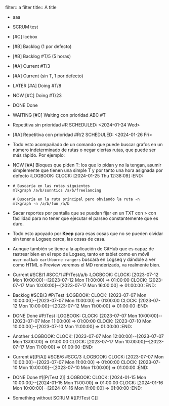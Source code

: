 filter:: a filter
title:: A title
- aaa

- SCRUM test

- [#C] Icebox

- [#B] Backlog (1 por defecto)

- [#B] Backlog #T/5 (5 horas)

- [#A] Current #T/3

- [#A] Current (sin T, 1 por defecto)

- LATER [#A] Doing #T/8

- NOW [#C] Doing #T/23

- DONE Done

- WAITING [#C] Waiting con prioridad ABC #T

- Repetitiva sin prioridad #R
  SCHEDULED: <2024-01-24 Wed>

- [#A] Repetitiva con prioridad #R/2
  SCHEDULED: <2024-01-26 Fri>

- Todo esto acompañado de un comando que puede buscar grafos en un número indeterminado de rutas o negar ciertas rutas, que puede ser más rápido. Por ejemplo:

- NOW [#A] Bloques que piden T: los que lo pidan y no la tengan, asumir simplemente que tienen una simple T y por tanto una hora asignada por defecto
  :LOGBOOK:
  CLOCK: [2024-01-25 Thu 12:38:09]
  :END:

- ```shell
  # Buscaría en las rutas siguientes
  mlkgraph /a/b/sunntics /a/b/freelancing

  # Buscaría en la ruta principal pero obviando la ruta -n
  mlkgraph -n /a/b/fun /a/b
  ```
- Sacar reportes por pantalla que se puedan fijar en un TXT con > con facilidad para no tener que ejecutar el parseo constantemente que es duro.
- Todo esto apoyado por **Keep** para esas cosas que no se pueden olvidar sin tener a Logseq cerca, las cosas de casa.
- Aunque también se tiene a la aplicación de GitHub que es capaz de rastrear bien en el repo de Logseq, tanto en tablet como en móvil `user:malkab earthborne rangers` buscará en Logseq y dándole a ver como HTML o Preview veremos el MD renderizado, va realmente bien.

- Current #SCB/1 #SCC/1 #P/Test/a/b
  :LOGBOOK:
  CLOCK: [2023-07-12 Mon 10:00:00]--[2023-07-12 Mon 11:00:00] =>  01:00:00
  CLOCK: [2023-07-17 Mon 10:00:00]--[2023-07-17 Mon 16:00:00] =>  01:00:00
  :END:

- Backlog #SCB/3 #P/Test
  :LOGBOOK:
  CLOCK: [2023-07-07 Mon 10:00:00]--[2023-07-07 Mon 11:00:00] =>  01:00:00
  CLOCK: [2023-07-12 Mon 10:00:00]--[2023-07-12 Mon 11:00:00] =>  01:00:00
  :END:

- DONE Done #P/Test
  :LOGBOOK:
  CLOCK: [2023-07-07 Mon 10:00:00]--[2023-07-07 Mon 11:00:00] =>  01:00:00
  CLOCK: [2023-07-10 Mon 10:00:00]--[2023-07-10 Mon 11:00:00] =>  01:00:00
  :END:

- Another
  :LOGBOOK:
  CLOCK: [2023-07-07 Mon 12:00:00]--[2023-07-07 Mon 13:00:00] =>  01:00:00
  CLOCK: [2023-07-17 Mon 10:00:00]--[2023-07-17 Mon 11:00:00] =>  01:00:00
  :END:

- Current #[[P/A]] #SCB/6 #SCC/3
  :LOGBOOK:
  CLOCK: [2023-07-07 Mon 10:00:00]--[2023-07-07 Mon 11:00:00] =>  01:00:00
  CLOCK: [2023-07-10 Mon 10:00:00]--[2023-07-10 Mon 11:00:00] =>  01:00:00
  :END:

- DONE Done #[[P/Test 2]]
  :LOGBOOK:
  CLOCK: [2024-01-15 Mon 10:00:00]--[2024-01-15 Mon 11:00:00] =>  01:00:00
  CLOCK: [2024-01-16 Mon 10:00:00]--[2024-01-16 Mon 11:00:00] =>  01:00:00
  :END:

- Something without SCRUM #[[P/Test C]]
